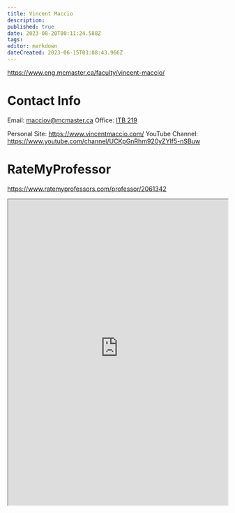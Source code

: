 ```yaml
---
title: Vincent Maccio
description: 
published: true
date: 2023-08-20T00:11:24.588Z
tags: 
editor: markdown
dateCreated: 2023-06-15T03:08:43.966Z
---
```


https://www.eng.mcmaster.ca/faculty/vincent-maccio/

# Contact Info
Email: macciov@mcmaster.ca
Office: [ITB 219](https://goo.gl/maps/eLZp6FyFQNuGHt1a9)

Personal Site: https://www.vincentmaccio.com/
YouTube Channel: https://www.youtube.com/channel/UCKpGnRhm920yZYlf5-nSBuw

# RateMyProfessor
https://www.ratemyprofessors.com/professor/2061342
<iframe src="https://www.ratemyprofessors.com/professor/2061342" title="RateMyProfessors" width=100% height=700px />